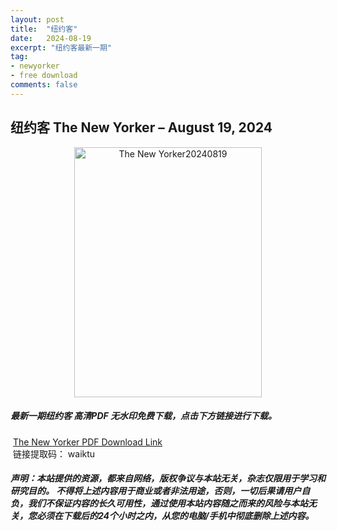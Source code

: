 ```yaml
---
layout: post
title:  "纽约客"
date:   2024-08-19
excerpt: "纽约客最新一期"
tag:
- newyorker 
- free download
comments: false
---
```


## 纽约客 The New Yorker – August 19, 2024

<div align="center">
<img src="https://i.postimg.cc/3w6stPpZ/The-New-Yorker-August-19-2024-00.png" alt="The New Yorker20240819" border="0" width = 300 height = 400 /> 
</div>


 <h5>最新一期纽约客 高清PDF 无水印免费下载，点击下方链接进行下载。 </h5>
 
  <a href="https://wwfh.lanzout.com/iTZUF27hxbde">The New Yorker PDF Download Link</a>  
  <br/>
  链接提取码： waiktu
 
##### 声明：本站提供的资源，都来自网络，版权争议与本站无关，杂志仅限用于学习和研究目的。 不得将上述内容用于商业或者非法用途，否则，一切后果请用户自负，我们不保证内容的长久可用性，通过使用本站内容随之而来的风险与本站无关，您必须在下载后的24个小时之内，从您的电脑/手机中彻底删除上述内容。
